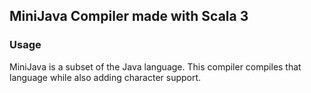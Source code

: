 ## MiniJava Compiler made with Scala 3

### Usage

MiniJava is a subset of the Java language. This compiler 
compiles that language while also adding character support.
